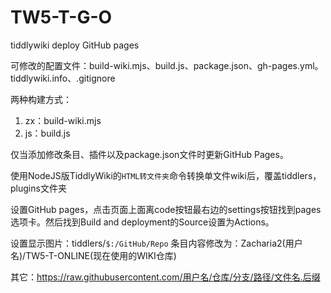 # TW5-T-G-O

tiddlywiki deploy GitHub pages

可修改的配置文件：build-wiki.mjs、build.js、package.json、gh-pages.yml。  tiddlywiki.info、.gitignore

两种构建方式：
1. zx：build-wiki.mjs
2. js：build.js

仅当添加修改条目、插件以及package.json文件时更新GitHub Pages。

使用NodeJS版TiddlyWiki的`HTML转文件夹`命令转换单文件wiki后，覆盖tiddlers，plugins文件夹

设置GitHub pages，点击页面上面离code按钮最右边的settings按钮找到pages选项卡。然后找到Build and deployment的Source设置为Actions。

设置显示图片：tiddlers/`$:/GitHub/Repo` 条目内容修改为：Zacharia2(用户名)/TW5-T-ONLINE(现在使用的WIKI仓库)

其它：https://raw.githubusercontent.com/用户名/仓库/分支/路径/文件名.后缀
